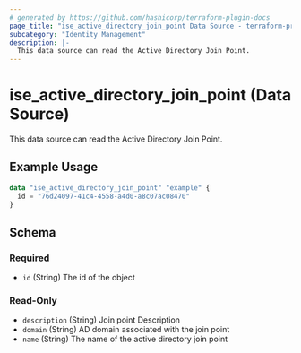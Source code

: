 ```yaml
---
# generated by https://github.com/hashicorp/terraform-plugin-docs
page_title: "ise_active_directory_join_point Data Source - terraform-provider-ise"
subcategory: "Identity Management"
description: |-
  This data source can read the Active Directory Join Point.
---
```


# ise_active_directory_join_point (Data Source)

This data source can read the Active Directory Join Point.

## Example Usage

```terraform
data "ise_active_directory_join_point" "example" {
  id = "76d24097-41c4-4558-a4d0-a8c07ac08470"
}
```

<!-- schema generated by tfplugindocs -->
## Schema

### Required

- `id` (String) The id of the object

### Read-Only

- `description` (String) Join point Description
- `domain` (String) AD domain associated with the join point
- `name` (String) The name of the active directory join point
